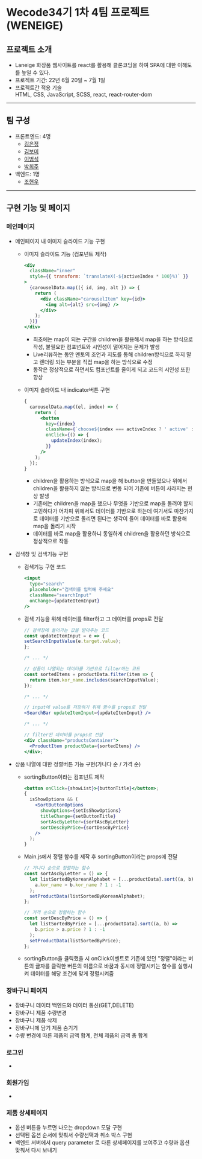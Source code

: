 # Wecode34기 1차 4팀 프로젝트(WENEIGE)

<!-- 데모영상 넣기 -->
<!-- ![Weneige Demo]() -->

## 프로젝트 소개

- Laneige 화장품 웹사이트를 react를 활용해 클론코딩을 하여 SPA에 대한 이해도를 높일 수 있다.
- 프로젝트 기간: 22년 6월 20일 ~ 7월 1일
- 프로젝트간 적용 기술<br>
  HTML, CSS, JavaScript, SCSS, react, react-router-dom

---

## 팀 구성

- 프론트엔드: 4명
  - [김은정](https://github.com/banhera)
  - [김보미](https://github.com/rlaqhalx)
  - [이범석](https://github.com/beomq)
  - [박희주](https://github.com/hjpark625)
- 백엔드: 1명
  - [조현우](https://github.com/HyeonWooJo)

---

## 구현 기능 및 페이지

### 메인페이지

- 메인페이지 내 이미지 슬라이드 기능 구현

  - 이미지 슬라이드 기능 (컴포넌트 제작)

    ```jsx
    <div
      className="inner"
      style={{ transform: `translateX(-${activeIndex * 100}%)` }}
    >
      {carouselData.map(({ id, img, alt }) => {
        return (
          <div className="carouselItem" key={id}>
            <img alt={alt} src={img} />
          </div>
        );
      })}
    </div>
    ```

    - 최초에는 map이 되는 구간을 children을 활용해서 map을 하는 방식으로 작성, 불필요한 컴포넌트와 시인성이 떨어지는 문제가 발생
    - Live리뷰하는 동안 멘토의 조언과 지도를 통해 children방식으로 하지 말고 렌더링 되는 부분을 직접 map을 하는 방식으로 수정
    - 동작은 정상적으로 하면서도 컴포넌트를 줄이게 되고 코드의 시인성 또한 향상

  - 이미지 슬라이드 내 indicator버튼 구현

    ```jsx
    {
      carouselData.map((el, index) => {
        return (
          <button
            key={index}
            className={`choose${index === activeIndex ? ' active' : ''}`}
            onClick={() => {
              updateIndex(index);
            }}
          />
        );
      });
    }
    ```

    - children을 활용하는 방식으로 map을 해 button을 만들었으나 위에서 children을 활용하지 않는 방식으로 변동 되어 기존에 버튼이 사라지는 현상 발생
    - 기존에는 children을 map을 했으나 무엇을 기반으로 map을 돌려야 할지 고민하다가 어차피 위에서도 데이터를 기반으로 하는데 여기서도 마찬가지로 데이터를 기반으로 돌리면 된다는 생각이 들어 데이터를 바로 활용해 map을 돌리기 시작
    - 데이터를 바로 map을 활용하니 동일하게 children을 활용하던 방식으로 정상적으로 작동

- 검색창 및 검색기능 구현

  - 검색기능 구현 코드

    ```jsx
    <input
      type="search"
      placeholder="검색어를 입력해 주세요"
      className="searchInput"
      onChange={updateItemInput}
    />
    ```

  - 검색 기능을 위해 데이터를 filter하고 그 데이터를 props로 전달

    ```jsx
    // 검색창에 들어가는 값을 받아주는 코드
    const updateItemInput = e => {
    setSearchInputValue(e.target.value);
    };

    /* ... */

    // 상품이 나열되는 데이터를 기반으로 filter하는 코드
    const sortedItems = productData.filter(item => {
      return item.kor_name.includes(searchInputValue);
    });

    /* ... */

    // input에 value를 저장하기 위해 함수를 props로 전달
    <SearchBar updateItemInput={updateItemInput} />

    /* ... */

    // filter된 데이터를 props로 전달
    <div className="productsContainer">
      <ProductItem productData={sortedItems} />
    </div>;
    ```

- 상품 나열에 대한 정렬버튼 기능 구현(가나다 순 / 가격 순)

  - sortingButton이라는 컴포넌트 제작

    ```jsx
    <button onClick={showList}>{buttonTitle}</button>;
    {
      isShowOptions && (
        <SortButtonOptions
          showOptions={setIsShowOptions}
          titleChange={setButtonTitle}
          sortAscByLetter={sortAscByLetter}
          sortDescByPrice={sortDescByPrice}
        />
      );
    }
    ```

  - Main.js에서 정렬 함수를 제작 후 sortingButton이라는 props에 전달

    ```jsx
    // 가나다 순으로 정렬하는 함수
    const sortAscByLetter = () => {
      let listSortedByKoreanAlphabet = [...productData].sort((a, b) =>
        a.kor_name > b.kor_name ? 1 : -1
      );
      setProductData(listSortedByKoreanAlphabet);
    };

    // 가격 순으로 정렬하는 함수
    const sortDescByPrice = () => {
      let listSortedByPrice = [...productData].sort((a, b) =>
        b.price > a.price ? 1 : -1
      );
      setProductData(listSortedByPrice);
    };
    ```

  - sortingButton을 클릭했을 시 onClick이벤트로 기존에 있던 "정렬"이라는 버튼의 글자를 클릭한 버튼의 이름으로 바꿈과 동시에 정렬시키는 함수를 실행시켜 데이터를 해당 조건에 맞게 정렬시켜줌

### 장바구니 페이지

- 장바구니 데이터 백엔드와 데이터 통신(GET,DELETE)
- 장바구니 제품 수량변경
- 장바구니 제품 삭제
- 장바구니에 담기 제품 숨기기
- 수량 변경에 따른 제품의 금액 합계, 전체 제품의 금액 총 합계

### 로그인

-

### 회원가입

-

### 제품 상세페이지

- 옵션 버튼을 누르면 나오는 dropdown 모달 구현
- 선택된 옵션 순서에 맞춰서 수량선택과 취소 박스 구현
- 백엔드 서버에서 query parameter 로 다른 상세페이지를 보여주고 수량과 옵션 맞춰서 다시 보내기
